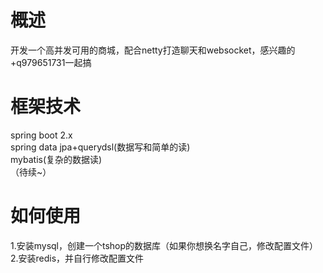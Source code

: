 # 概述
开发一个高并发可用的商城，配合netty打造聊天和websocket，感兴趣的+q979651731一起搞
# 框架技术
spring boot 2.x  
spring data jpa+querydsl(数据写和简单的读)    
mybatis(复杂的数据读)  
（待续~） 
# 如何使用
1.安装mysql，创建一个tshop的数据库（如果你想换名字自己，修改配置文件）  
2.安装redis，并自行修改配置文件  

